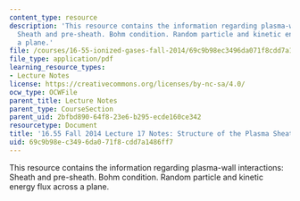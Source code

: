```yaml
---
content_type: resource
description: 'This resource contains the information regarding plasma-wall interactions:
  Sheath and pre-sheath. Bohm condition. Random particle and kinetic energy flux across
  a plane.'
file: /courses/16-55-ionized-gases-fall-2014/69c9b98ec3496da071f8cdd7a1486ff7_MIT16_55F14_Lecture17.pdf
file_type: application/pdf
learning_resource_types:
- Lecture Notes
license: https://creativecommons.org/licenses/by-nc-sa/4.0/
ocw_type: OCWFile
parent_title: Lecture Notes
parent_type: CourseSection
parent_uid: 2bfbd890-64f8-23e6-b295-ecde160ce342
resourcetype: Document
title: '16.55 Fall 2014 Lecture 17 Notes: Structure of the Plasma Sheath'
uid: 69c9b98e-c349-6da0-71f8-cdd7a1486ff7
---
```

This resource contains the information regarding plasma-wall interactions: Sheath and pre-sheath. Bohm condition. Random particle and kinetic energy flux across a plane.
